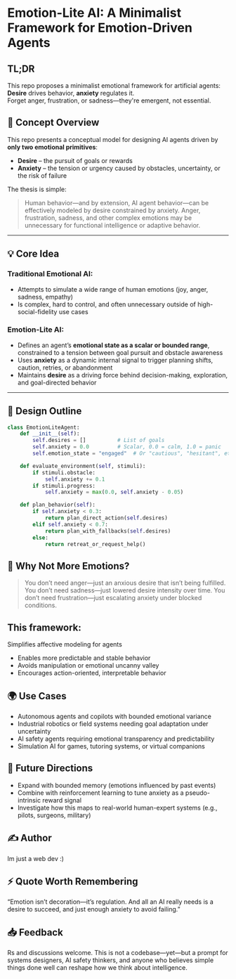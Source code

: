 # Emotion-Lite AI: A Minimalist Framework for Emotion-Driven Agents
## TL;DR
This repo proposes a minimalist emotional framework for artificial agents:  
**Desire** drives behavior, **anxiety** regulates it.  
Forget anger, frustration, or sadness—they're emergent, not essential.

## 🚧 Concept Overview

This repo presents a conceptual model for designing AI agents driven by **only two emotional primitives**:

- **Desire** – the pursuit of goals or rewards
- **Anxiety** – the tension or urgency caused by obstacles, uncertainty, or the risk of failure

The thesis is simple:

> Human behavior—and by extension, AI agent behavior—can be effectively modeled by desire constrained by anxiety. Anger, frustration, sadness, and other complex emotions may be unnecessary for functional intelligence or adaptive behavior.

---

## 💡 Core Idea

### Traditional Emotional AI:
- Attempts to simulate a wide range of human emotions (joy, anger, sadness, empathy)
- Is complex, hard to control, and often unnecessary outside of high-social-fidelity use cases

### Emotion-Lite AI:
- Defines an agent’s **emotional state as a scalar or bounded range**, constrained to a tension between goal pursuit and obstacle awareness
- Uses **anxiety** as a dynamic internal signal to trigger planning shifts, caution, retries, or abandonment
- Maintains **desire** as a driving force behind decision-making, exploration, and goal-directed behavior

---

## 🧠 Design Outline

```python
class EmotionLiteAgent:
    def __init__(self):
        self.desires = []          # List of goals
        self.anxiety = 0.0         # Scalar, 0.0 = calm, 1.0 = panic
        self.emotion_state = "engaged"  # Or "cautious", "hesitant", etc.

    def evaluate_environment(self, stimuli):
        if stimuli.obstacle:
            self.anxiety += 0.1
        if stimuli.progress:
            self.anxiety = max(0.0, self.anxiety - 0.05)

    def plan_behavior(self):
        if self.anxiety < 0.3:
            return plan_direct_action(self.desires)
        elif self.anxiety < 0.7:
            return plan_with_fallbacks(self.desires)
        else:
            return retreat_or_request_help()

```
## 🔎 Why Not More Emotions?
> You don’t need anger—just an anxious desire that isn’t being fulfilled.
> You don’t need sadness—just lowered desire intensity over time.
> You don’t need frustration—just escalating anxiety under blocked conditions.
## This framework:

Simplifies affective modeling for agents
- Enables more predictable and stable behavior
- Avoids manipulation or emotional uncanny valley
- Encourages action-oriented, interpretable behavior

## 🌍 Use Cases
- Autonomous agents and copilots with bounded emotional variance
- Industrial robotics or field systems needing goal adaptation under uncertainty
- AI safety agents requiring emotional transparency and predictability
- Simulation AI for games, tutoring systems, or virtual companions

## 📌 Future Directions
- Expand with bounded memory (emotions influenced by past events)
- Combine with reinforcement learning to tune anxiety as a pseudo-intrinsic reward signal
- Investigate how this maps to real-world human-expert systems (e.g., pilots, surgeons, military)

## ✍️ Author
Im just a web dev :)

## ⚡ Quote Worth Remembering
“Emotion isn’t decoration—it’s regulation. And all an AI really needs is a desire to succeed, and just enough anxiety to avoid failing.”

## 📥 Feedback
Rs and discussions welcome. This is not a codebase—yet—but a prompt for systems designers, AI safety thinkers, and anyone who believes simple things done well can reshape how we think about intelligence.
